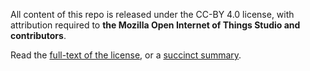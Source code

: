 All content of this repo is released under the CC-BY 4.0 license, with attribution required to **the Mozilla Open Internet of Things Studio and contributors**.

Read the [full-text of the license](https://creativecommons.org/licenses/by/4.0/legalcode), or a [succinct summary](https://creativecommons.org/licenses/by/4.0/).
